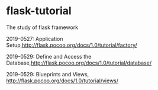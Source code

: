 # flask-tutorial
The study of flask framework

2019-0527: Application Setup,<http://flask.pocoo.org/docs/1.0/tutorial/factory/>

2019-0529: Define and Access the Database,<http://flask.pocoo.org/docs/1.0/tutorial/database/>

2019-0529: Blueprints and Views, <http://flask.pocoo.org/docs/1.0/tutorial/views/>